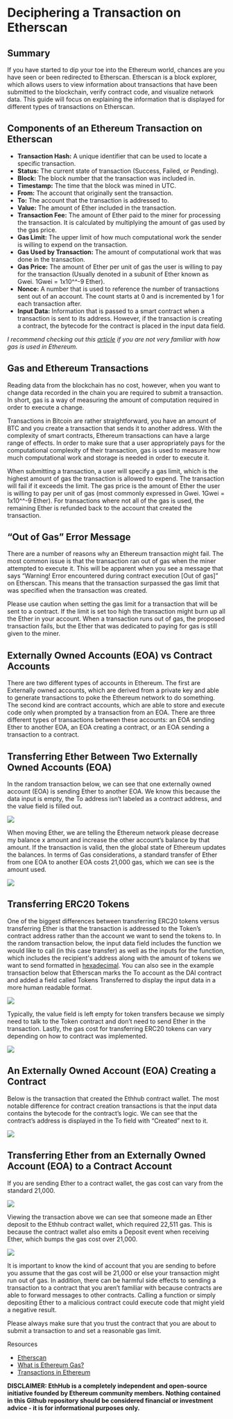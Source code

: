 # Deciphering a Transaction on Etherscan

## Summary

If you have started to dip your toe into the Ethereum world, chances are you have seen or been redirected to Etherscan. Etherscan is a block explorer, which allows users to view information about transactions that have been submitted to the blockchain, verify contract code, and visualize network data. This guide will focus on explaining the information that is displayed for different types of transactions on Etherscan.

## Components of an Ethereum Transaction on Etherscan

* **Transaction Hash:** A unique identifier that can be used to locate a specific transaction.
* **Status:** The current state of transaction (Success, Failed, or Pending). 
* **Block:** The block number that the transaction was included in. 
* **Timestamp:** The time that the block was mined in UTC.
* **From:** The account that originally sent the transaction.
* **To:** The account that the transaction is addressed to.
* **Value:** The amount of Ether included in the transaction.
* **Transaction Fee:** The amount of Ether paid to the miner for processing the transaction. It is calculated by multiplying the amount of gas used by the gas price.
* **Gas Limit:** The upper limit of how much computational work the sender is willing to expend on the transaction.
* **Gas Used by Transaction:** The amount of computational work that was done in the transaction.
* **Gas Price:** The amount of Ether per unit of gas the user is willing to pay for the transaction (Usually denoted in a subunit of Ether known as Gwei. 1Gwei = 1x10^^-9 Ether).
* **Nonce:** A number that is used to reference the number of transactions sent out of an account. The count starts at 0 and is incremented by 1 for each transaction after.
* **Input Data:** Information that is passed to a smart contract when a transaction is sent to its address. However, if the transaction is creating a contract, the bytecode for the contract is placed in the input data field.

*I recommend checking out this [article](https://blockgeeks.com/guides/ethereum-gas/) if you are not very familiar with how gas is used in Ethereum.*

## Gas and Ethereum Transactions

Reading data from the blockchain has no cost, however, when you want to change data recorded in the chain you are required to submit a transaction. In short, gas is a way of measuring the amount of computation required in order to execute a change.

Transactions in Bitcoin are rather straightforward, you have an amount of BTC and you create a transaction that sends it to another address. With the complexity of smart contracts, Ethereum transactions can have a large range of effects. In order to make sure that a user appropriately pays for the computational complexity of their transaction, gas is used to measure how much computational work and storage is needed in order to execute it. 

When submitting a transaction, a user will specify a gas limit, which is the highest amount of gas the transaction is allowed to expend. The transaction will fail if it exceeds the limit. The gas price is the amount of Ether the user is willing to pay per unit of gas (most commonly expressed in Gwei. 1Gwei = 1x10^^-9 Ether). For transactions where not all of the gas is used, the remaining Ether is refunded back to the account that created the transaction.

## “Out of Gas” Error Message

There are a number of reasons why an Ethereum transaction might fail. The most common issue is that the transaction ran out of gas when the miner attempted to execute it. This will be apparent when you see a message that says “Warning! Error encountered during contract execution [Out of gas]” on Etherscan. This means that the transaction surpassed the gas limit that was specified when the transaction was created. 

Please use caution when setting the gas limit for a transaction that will be sent to a contract. If the limit is set too high the transaction might burn up all the Ether in your account. When a transaction runs out of gas, the proposed transaction fails, but the Ether that was dedicated to paying for gas is still given to the miner.

## Externally Owned Accounts (EOA) vs Contract Accounts

There are two different types of accounts in Ethereum. The first are Externally owned accounts, which are derived from a private key and able to generate transactions to poke the Ethereum network to do something. The second kind are contract accounts, which are able to store and execute code only when prompted by a transaction from an EOA. There are three different types of transactions between these accounts: an EOA sending Ether to another EOA, an EOA creating a contract, or an EOA sending a transaction to a contract.

## Transferring Ether Between Two Externally Owned Accounts (EOA)

In the random transaction below, we can see that one externally owned account (EOA) is sending Ether to another EOA. We know this because the data input is empty, the To address isn’t labeled as a contract address, and the value field is filled out. 

![](/docs/assets/images/etherscan_guide/EOA_to_EOA_tx.png)

When moving Ether, we are telling the Ethereum network please decrease my balance x amount and increase the other account’s balance by that amount. If the transaction is valid, then the global state of Ethereum updates the balances. In terms of Gas considerations, a standard transfer of Ether from one EOA to another EOA costs 21,000 gas, which we can see is the amount used.

![](/docs/assets/images/etherscan_guide/EOA_to_EOA_diagram.png)

## Transferring ERC20 Tokens

One of the biggest differences between transferring ERC20 tokens versus transferring Ether is that the transaction is addressed to the Token’s contract address rather than the account we want to send the tokens to. In the random transaction below, the input data field includes the function we would like to call (in this case transfer) as well as the inputs for the function, which includes the recipient's address along with the amount of tokens we want to send formatted in [hexadecimal](https://en.wikipedia.org/wiki/Hexadecimal). You can also see in the example transaction below that Etherscan marks the To account as the DAI contract and added a field called Tokens Transferred to display the input data in a more human readable format.

![](/docs/assets/images/etherscan_guide/token_transfer_tx.png)

Typically, the value field is left empty for token transfers because we simply need to talk to the Token contract and don’t need to send Ether in the transaction. Lastly, the gas cost for transferring ERC20 tokens can vary depending on how to contract was implemented.

![](/docs/assets/images/etherscan_guide/token_transfer_diagram.png)

## An Externally Owned Account (EOA) Creating a Contract

Below is the transaction that created the Ethhub contract wallet. The most notable difference for contract creation transactions is that the input data contains the bytecode for the contract’s logic. We can see that the contract’s address is displayed in the To field with “Created” next to it. 

![](/docs/assets/images/etherscan_guide/ethhub_creation_tx.png)

## Transferring Ether from an Externally Owned Account (EOA) to a Contract Account

If you are sending Ether to a contract wallet, the gas cost can vary from the standard 21,000. 

![](/docs/assets/images/etherscan_guide/Eth_to_EthHub_tx.png)

Viewing the transaction above we can see that someone made an Ether deposit to the Ethhub contract wallet, which required 22,511 gas. This is because the contract wallet also emits a Deposit event when receiving Ether, which bumps the gas cost over 21,000. 

![](/docs/assets/images/etherscan_guide/Eth_EOA_to_contract_diagram.png)

It is important to know the kind of account that you are sending to before you assume that the gas cost will be 21,000 or else your transaction might run out of gas. In addition, there can be harmful side effects to sending a transaction to a contract that you aren’t familiar with because contracts are able to forward messages to other contracts. Calling a function or simply depositing Ether to a malicious contract could execute code that might yield a negative result. 

Please always make sure that you trust the contract that you are about to submit a transaction to and set a reasonable gas limit.

Resources

* [Etherscan](https://etherscan.io/)
* [What is Ethereum Gas?](https://blockgeeks.com/guides/ethereum-gas/)
* [Transactions in Ethereum](https://medium.com/@kctheservant/transactions-in-ethereum-e85a73068f74)

**DISCLAIMER: EthHub is a completely independent and open-source initiative founded by Ethereum community members. Nothing contained in this Github repository should be considered financial or investment advice - it is for informational purposes only.**